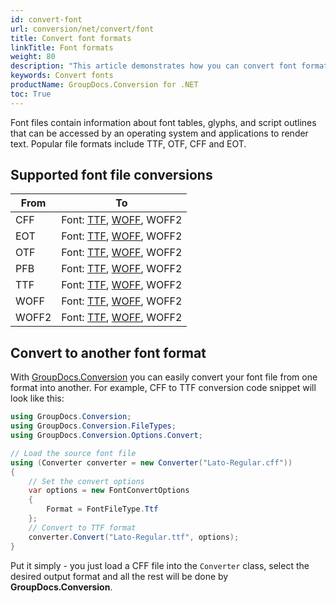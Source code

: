```yaml
---
id: convert-font
url: conversion/net/convert/font
title: Convert font formats
linkTitle: Font formats
weight: 80
description: "This article demonstrates how you can convert font formats with a couple of C# code lines and GroupDocs.Conversion for .NET."
keywords: Convert fonts
productName: GroupDocs.Conversion for .NET
toc: True
---
```


Font files contain information about font tables, glyphs, and script outlines that can be accessed by an operating system and applications to render text. Popular file formats include TTF, OTF, CFF and EOT.

## Supported font file conversions

| From | To |
| --- | --- |
| CFF | Font: [TTF](https://docs.fileformat.com/font/ttf/), [WOFF](https://docs.fileformat.com/font/woff/), WOFF2<br/>  |
| EOT | Font: [TTF](https://docs.fileformat.com/font/ttf/), [WOFF](https://docs.fileformat.com/font/woff/), WOFF2<br/>  |
| OTF | Font: [TTF](https://docs.fileformat.com/font/ttf/), [WOFF](https://docs.fileformat.com/font/woff/), WOFF2<br/>  |
| PFB | Font: [TTF](https://docs.fileformat.com/font/ttf/), [WOFF](https://docs.fileformat.com/font/woff/), WOFF2<br/>  |
| TTF | Font: [TTF](https://docs.fileformat.com/font/ttf/), [WOFF](https://docs.fileformat.com/font/woff/), WOFF2<br/>  |
| WOFF | Font: [TTF](https://docs.fileformat.com/font/ttf/), [WOFF](https://docs.fileformat.com/font/woff/), WOFF2<br/>  |
| WOFF2 | Font: [TTF](https://docs.fileformat.com/font/ttf/), [WOFF](https://docs.fileformat.com/font/woff/), WOFF2<br/>  |

## Convert to another font format

With [GroupDocs.Conversion](https://products.groupdocs.com/conversion/net) you can easily convert your font file from one format into another.
For example, CFF to TTF conversion code snippet will look like this:

```csharp
using GroupDocs.Conversion;
using GroupDocs.Conversion.FileTypes;
using GroupDocs.Conversion.Options.Convert;

// Load the source font file
using (Converter converter = new Converter("Lato-Regular.cff"))
{
    // Set the convert options
    var options = new FontConvertOptions
    {
        Format = FontFileType.Ttf
    };
    // Convert to TTF format
    converter.Convert("Lato-Regular.ttf", options);
}
```

Put it simply - you just load a CFF file into the `Converter` class, select the desired output format and all the rest will be done by **GroupDocs.Conversion**. 